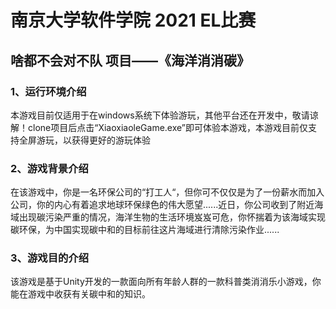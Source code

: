 # 南京大学软件学院 2021 EL比赛

## 啥都不会对不队 项目——《海洋消消碳》

### 1、运行环境介绍

​	本游戏目前仅适用于在windows系统下体验游玩，其他平台还在开发中，敬请谅解！clone项目后点击“XiaoxiaoleGame.exe”即可体验本游戏，本游戏目前仅支持全屏游玩，以获得更好的游玩体验

### 2、游戏背景介绍

​	在该游戏中，你是一名环保公司的“打工人“，但你可不仅仅是为了一份薪水而加入公司，你的内心有着追求地球环保绿色的伟大愿望......近日，你公司收到了附近海域出现碳污染严重的情况，海洋生物的生活环境岌岌可危，你怀揣着为该海域实现碳环保，为中国实现碳中和的目标前往这片海域进行清除污染作业......

### 3、游戏目的介绍

​	该游戏是基于Unity开发的一款面向所有年龄人群的一款科普类消消乐小游戏，你能在游戏中收获有关碳中和的知识。
